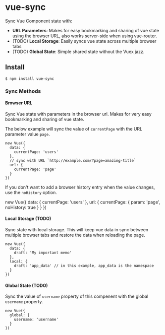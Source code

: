 # vue-sync

Sync Vue Component state with:

* **URL Parameters**:
  Makes for easy bookmarking and sharing of vue state using the browser URL, also works server-side when using vue-router.
* (TODO) **Local Storage**:
  Easily syncs vue state across multiple browser tabs
* (TODO) **Global State**:
  Simple shared state without the Vuex jazz.

## Install

    $ npm install vue-sync
  
### Sync Methods

#### Browser URL

Sync Vue state with parameters in the browser url. Makes for very easy bookmarking and sharing of vue state.

The below example will sync the value of `currentPage` with the URL parameter value `page`.

    new Vue({
      data: {
        currentPage: 'users'
      },
      // sync with URL `http://example.com/?page=amazing-title`
      url: {
        currentPage: 'page'
      }
    })


If you don't want to add a browser history entry when the value changes, use the `noHistory` option.
  
  new Vue({
    data: {
      currentPage: 'users'
    },
    url: {
      currentPage: {
        param: 'page',
        noHistory: true
      }
    }
  })



#### Local Storage (TODO)

Sync state with local storage. This will keep vue data in sync between multiple browser tabs and restore the data when reloading the page.
    
    new Vue({
      data: {
        draft: 'My important memo'
      },
      local: {
        draft: 'app_data' // in this example, app_data is the namespace
      }
    })
    
#### Global State (TODO)

Sync the value of `username` property of this compenent with the global `username` property. 

    new Vue({
      global: {
        username: 'username'
      }
    })
